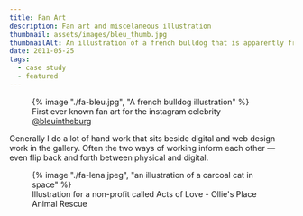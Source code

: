```yaml
---
title: Fan Art
description: Fan art and miscelaneous illustration
thumbnail: assets/images/bleu_thumb.jpg
thumbnailAlt: An illustration of a french bulldog that is apparently from brooklyn
date: 2011-05-25
tags:
  - case study
  - featured
---
```


<figure>
    {% image "./fa-bleu.jpg", "A french bulldog illustration" %}
    <figcaption>First ever known fan art for the instagram celebrity <a href="https://www.instagram.com/bleuintheburg/">@bleuintheburg</a></figcaption>  
</figure>

Generally I do a lot of hand work that sits beside digital and web design work in the gallery. Often the two ways of working inform each other &mdash; even flip back and forth between physical and digital.

<figure>
    {% image "./fa-lena.jpeg", "an illustration of a carcoal cat in space" %}
     <figcaption >Illustration for a non-profit called Acts of Love - Ollie's Place Animal Rescue </figcaption>
</figure> 
